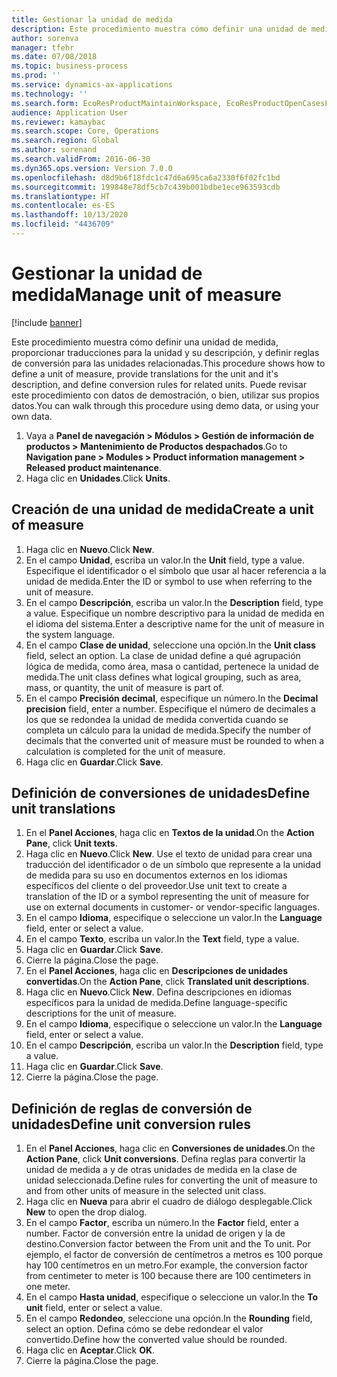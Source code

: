 ```yaml
---
title: Gestionar la unidad de medida
description: Este procedimiento muestra cómo definir una unidad de medida, proporcionar traducciones para la unidad y su descripción, y definir reglas de conversión para las unidades relacionadas.
author: sorenva
manager: tfehr
ms.date: 07/08/2018
ms.topic: business-process
ms.prod: ''
ms.service: dynamics-ax-applications
ms.technology: ''
ms.search.form: EcoResProductMaintainWorkspace, EcoResProductOpenCasesFormPart, UnitOfMeasure, UnitOfMeasureReportingTranslation, UnitOfMeasureTranslation, UnitOfMeasureConversion, UnitOfMeasureConversionEditOrCreate, UnitOfMeasureLookup, UnitOfMeasureCalculator, UnitOfMeasureWizard, UnitOfMeasureLookupTest
audience: Application User
ms.reviewer: kamaybac
ms.search.scope: Core, Operations
ms.search.region: Global
ms.author: sorenand
ms.search.validFrom: 2016-06-30
ms.dyn365.ops.version: Version 7.0.0
ms.openlocfilehash: d8d9b6f18fdc1c47d6a695ca6a2330f6f02fc1bd
ms.sourcegitcommit: 199848e78df5cb7c439b001bdbe1ece963593cdb
ms.translationtype: HT
ms.contentlocale: es-ES
ms.lasthandoff: 10/13/2020
ms.locfileid: "4436709"
---
```

# <a name="manage-unit-of-measure"></a><span data-ttu-id="87f5d-103">Gestionar la unidad de medida</span><span class="sxs-lookup"><span data-stu-id="87f5d-103">Manage unit of measure</span></span>

[!include [banner](../../includes/banner.md)]

<span data-ttu-id="87f5d-104">Este procedimiento muestra cómo definir una unidad de medida, proporcionar traducciones para la unidad y su descripción, y definir reglas de conversión para las unidades relacionadas.</span><span class="sxs-lookup"><span data-stu-id="87f5d-104">This procedure shows how to define a unit of measure, provide translations for the unit and it's description, and define conversion rules for related units.</span></span> <span data-ttu-id="87f5d-105">Puede revisar este procedimiento con datos de demostración, o bien, utilizar sus propios datos.</span><span class="sxs-lookup"><span data-stu-id="87f5d-105">You can walk through this procedure using demo data, or using your own data.</span></span>

1. <span data-ttu-id="87f5d-106">Vaya a **Panel de navegación > Módulos > Gestión de información de productos > Mantenimiento de Productos despachados**.</span><span class="sxs-lookup"><span data-stu-id="87f5d-106">Go to **Navigation pane > Modules > Product information management > Released product maintenance**.</span></span>
2. <span data-ttu-id="87f5d-107">Haga clic en **Unidades**.</span><span class="sxs-lookup"><span data-stu-id="87f5d-107">Click **Units**.</span></span>

## <a name="create-a-unit-of-measure"></a><span data-ttu-id="87f5d-108">Creación de una unidad de medida</span><span class="sxs-lookup"><span data-stu-id="87f5d-108">Create a unit of measure</span></span>
1. <span data-ttu-id="87f5d-109">Haga clic en **Nuevo**.</span><span class="sxs-lookup"><span data-stu-id="87f5d-109">Click **New**.</span></span>
2. <span data-ttu-id="87f5d-110">En el campo **Unidad**, escriba un valor.</span><span class="sxs-lookup"><span data-stu-id="87f5d-110">In the **Unit** field, type a value.</span></span> <span data-ttu-id="87f5d-111">Especifique el identificador o el símbolo que usar al hacer referencia a la unidad de medida.</span><span class="sxs-lookup"><span data-stu-id="87f5d-111">Enter the ID or symbol to use when referring to the unit of measure.</span></span>  
3. <span data-ttu-id="87f5d-112">En el campo **Descripción**, escriba un valor.</span><span class="sxs-lookup"><span data-stu-id="87f5d-112">In the **Description** field, type a value.</span></span> <span data-ttu-id="87f5d-113">Especifique un nombre descriptivo para la unidad de medida en el idioma del sistema.</span><span class="sxs-lookup"><span data-stu-id="87f5d-113">Enter a descriptive name for the unit of measure in the system language.</span></span>  
4. <span data-ttu-id="87f5d-114">En el campo **Clase de unidad**, seleccione una opción.</span><span class="sxs-lookup"><span data-stu-id="87f5d-114">In the **Unit class** field, select an option.</span></span> <span data-ttu-id="87f5d-115">La clase de unidad define a qué agrupación lógica de medida, como área, masa o cantidad, pertenece la unidad de medida.</span><span class="sxs-lookup"><span data-stu-id="87f5d-115">The unit class defines what logical grouping, such as area, mass, or quantity, the unit of measure is part of.</span></span>  
5. <span data-ttu-id="87f5d-116">En el campo **Precisión decimal**, especifique un número.</span><span class="sxs-lookup"><span data-stu-id="87f5d-116">In the **Decimal precision** field, enter a number.</span></span> <span data-ttu-id="87f5d-117">Especifique el número de decimales a los que se redondea la unidad de medida convertida cuando se completa un cálculo para la unidad de medida.</span><span class="sxs-lookup"><span data-stu-id="87f5d-117">Specify the number of decimals that the converted unit of measure must be rounded to when a calculation is completed for the unit of measure.</span></span>  
6. <span data-ttu-id="87f5d-118">Haga clic en **Guardar**.</span><span class="sxs-lookup"><span data-stu-id="87f5d-118">Click **Save**.</span></span>

## <a name="define-unit-translations"></a><span data-ttu-id="87f5d-119">Definición de conversiones de unidades</span><span class="sxs-lookup"><span data-stu-id="87f5d-119">Define unit translations</span></span>
1. <span data-ttu-id="87f5d-120">En el **Panel Acciones**, haga clic en **Textos de la unidad**.</span><span class="sxs-lookup"><span data-stu-id="87f5d-120">On the **Action Pane**, click **Unit texts**.</span></span>
2. <span data-ttu-id="87f5d-121">Haga clic en **Nuevo**.</span><span class="sxs-lookup"><span data-stu-id="87f5d-121">Click **New**.</span></span> <span data-ttu-id="87f5d-122">Use el texto de unidad para crear una traducción del identificador o de un símbolo que represente a la unidad de medida para su uso en documentos externos en los idiomas específicos del cliente o del proveedor.</span><span class="sxs-lookup"><span data-stu-id="87f5d-122">Use unit text to create a translation of the ID or a symbol representing the unit of measure for use on external documents in customer- or vendor-specific languages.</span></span>  
3. <span data-ttu-id="87f5d-123">En el campo **Idioma**, especifique o seleccione un valor.</span><span class="sxs-lookup"><span data-stu-id="87f5d-123">In the **Language** field, enter or select a value.</span></span>
4. <span data-ttu-id="87f5d-124">En el campo **Texto**, escriba un valor.</span><span class="sxs-lookup"><span data-stu-id="87f5d-124">In the **Text** field, type a value.</span></span>
5. <span data-ttu-id="87f5d-125">Haga clic en **Guardar**.</span><span class="sxs-lookup"><span data-stu-id="87f5d-125">Click **Save**.</span></span>
6. <span data-ttu-id="87f5d-126">Cierre la página.</span><span class="sxs-lookup"><span data-stu-id="87f5d-126">Close the page.</span></span>
7. <span data-ttu-id="87f5d-127">En el **Panel Acciones**, haga clic en **Descripciones de unidades convertidas**.</span><span class="sxs-lookup"><span data-stu-id="87f5d-127">On the **Action Pane**, click **Translated unit descriptions**.</span></span>
8. <span data-ttu-id="87f5d-128">Haga clic en **Nuevo**.</span><span class="sxs-lookup"><span data-stu-id="87f5d-128">Click **New**.</span></span> <span data-ttu-id="87f5d-129">Defina descripciones en idiomas específicos para la unidad de medida.</span><span class="sxs-lookup"><span data-stu-id="87f5d-129">Define language-specific descriptions for the unit of measure.</span></span>  
9. <span data-ttu-id="87f5d-130">En el campo **Idioma**, especifique o seleccione un valor.</span><span class="sxs-lookup"><span data-stu-id="87f5d-130">In the **Language** field, enter or select a value.</span></span>
10. <span data-ttu-id="87f5d-131">En el campo **Descripción**, escriba un valor.</span><span class="sxs-lookup"><span data-stu-id="87f5d-131">In the **Description** field, type a value.</span></span>
11. <span data-ttu-id="87f5d-132">Haga clic en **Guardar**.</span><span class="sxs-lookup"><span data-stu-id="87f5d-132">Click **Save**.</span></span>
12. <span data-ttu-id="87f5d-133">Cierre la página.</span><span class="sxs-lookup"><span data-stu-id="87f5d-133">Close the page.</span></span>

## <a name="define-unit-conversion-rules"></a><span data-ttu-id="87f5d-134">Definición de reglas de conversión de unidades</span><span class="sxs-lookup"><span data-stu-id="87f5d-134">Define unit conversion rules</span></span>
1. <span data-ttu-id="87f5d-135">En el **Panel Acciones**, haga clic en **Conversiones de unidades**.</span><span class="sxs-lookup"><span data-stu-id="87f5d-135">On the **Action Pane**, click **Unit conversions**.</span></span> <span data-ttu-id="87f5d-136">Defina reglas para convertir la unidad de medida a y de otras unidades de medida en la clase de unidad seleccionada.</span><span class="sxs-lookup"><span data-stu-id="87f5d-136">Define rules for converting the unit of measure to and from other units of measure in the selected unit class.</span></span>  
2. <span data-ttu-id="87f5d-137">Haga clic en **Nueva** para abrir el cuadro de diálogo desplegable.</span><span class="sxs-lookup"><span data-stu-id="87f5d-137">Click **New** to open the drop dialog.</span></span>
3. <span data-ttu-id="87f5d-138">En el campo **Factor**, escriba un número.</span><span class="sxs-lookup"><span data-stu-id="87f5d-138">In the **Factor** field, enter a number.</span></span> <span data-ttu-id="87f5d-139">Factor de conversión entre la unidad de origen y la de destino.</span><span class="sxs-lookup"><span data-stu-id="87f5d-139">Conversion factor between the From unit and the To unit.</span></span> <span data-ttu-id="87f5d-140">Por ejemplo, el factor de conversión de centímetros a metros es 100 porque hay 100 centímetros en un metro.</span><span class="sxs-lookup"><span data-stu-id="87f5d-140">For example, the conversion factor from centimeter to meter is 100 because there are 100 centimeters in one meter.</span></span>  
4. <span data-ttu-id="87f5d-141">En el campo **Hasta unidad**, especifique o seleccione un valor.</span><span class="sxs-lookup"><span data-stu-id="87f5d-141">In the **To unit** field, enter or select a value.</span></span>
5. <span data-ttu-id="87f5d-142">En el campo **Redondeo**, seleccione una opción.</span><span class="sxs-lookup"><span data-stu-id="87f5d-142">In the **Rounding** field, select an option.</span></span> <span data-ttu-id="87f5d-143">Defina cómo se debe redondear el valor convertido.</span><span class="sxs-lookup"><span data-stu-id="87f5d-143">Define how the converted value should be rounded.</span></span>  
6. <span data-ttu-id="87f5d-144">Haga clic en **Aceptar**.</span><span class="sxs-lookup"><span data-stu-id="87f5d-144">Click **OK**.</span></span>
7. <span data-ttu-id="87f5d-145">Cierre la página.</span><span class="sxs-lookup"><span data-stu-id="87f5d-145">Close the page.</span></span>

